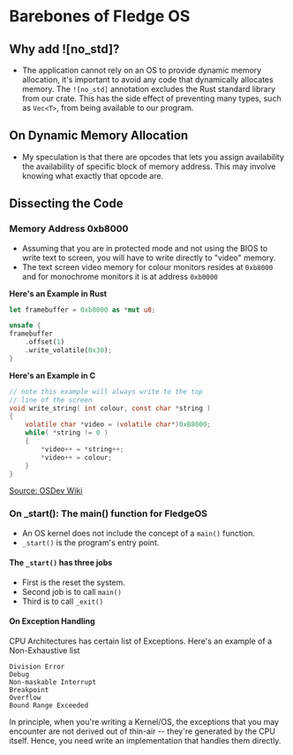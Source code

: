 # Barebones of Fledge OS

## Why add ![no_std]?
- The application cannot rely on an OS to provide dynamic memory allocation, it's important to avoid any code that dynamically allocates memory. The `![no_std]` annotation excludes the Rust standard library from our crate. This has the side effect of preventing many types, such as `Vec<T>`, from being available to our program.
  
## On Dynamic Memory Allocation
- My speculation is that there are opcodes that lets you assign availability the availability of specific block of memory address. This may involve knowing what exactly that opcode are. 

## Dissecting the Code

### Memory Address 0xb8000
- Assuming that you are in protected mode and not using the BIOS to write text to screen, you will have to write directly to "video" memory.
- The text screen video memory for colour monitors resides at `0xb8000` and for monochrome monitors it is at address `0xb0000`

**Here's an Example in Rust**
```rust
let framebuffer = 0xb8000 as *mut u8;

unsafe {
framebuffer
    .offset(1) 
    .write_volatile(0x30);
}
```

**Here's an Example in C**
```c
// note this example will always write to the top
// line of the screen
void write_string( int colour, const char *string )
{
    volatile char *video = (volatile char*)0xB8000;
    while( *string != 0 )
    {
        *video++ = *string++;
        *video++ = colour;
    }
}
```

[Source: OSDev Wiki](https://wiki.osdev.org/Printing_To_Screen)

### On _start(): The main() function for FledgeOS
- An OS kernel does not include the concept of a `main()` function.
- `_start()` is the program's entry point.

#### The `_start()` has three jobs
- First is the reset the system.
- Second job is to call `main()`
- Third is to call `_exit()`

#### On Exception Handling
CPU Architectures has certain list of Exceptions. Here's an example of a Non-Exhaustive list
```
Division Error
Debug
Non-maskable Interrupt
Breakpoint
Overflow
Bound Range Exceeded
```

In principle, when you're writing a Kernel/OS, the exceptions that you may encounter are not derived out of thin-air -- they're generated by the CPU itself. Hence, you need write an implementation that handles them directly.
